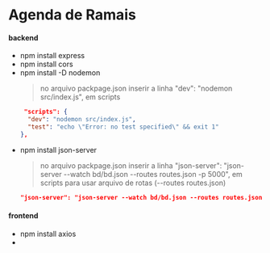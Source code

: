 # Agenda de Ramais

#### backend
- npm install express
- npm install cors
- npm install -D nodemon
  > no arquivo packpage.json inserir a linha 
  >  "dev": "nodemon src/index.js", em scripts
  ```json
   "scripts": {
    "dev": "nodemon src/index.js",
    "test": "echo \"Error: no test specified\" && exit 1"
  },
  ```
- npm install json-server
  > no arquivo packpage.json inserir a linha 
  >  "json-server": "json-server --watch bd/bd.json --routes routes.json -p 5000", em scripts
  > para usar arquivo de rotas (--routes routes.json)
  ```json
  "json-server": "json-server --watch bd/bd.json --routes routes.json -p 5000",
  ```



#### frontend
- npm install axios
- 
